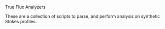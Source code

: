 True Flux Analyzers

These are a collection of scripts to parse, and perform analysis on synthetic Stokes profiles.